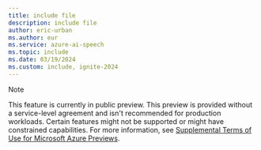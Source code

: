 ```yaml
---
title: include file
description: include file
author: eric-urban
ms.author: eur
ms.service: azure-ai-speech
ms.topic: include
ms.date: 03/19/2024
ms.custom: include, ignite-2024
---
```


> [!NOTE]
> This feature is currently in public preview. This preview is provided without a service-level agreement and isn't recommended for production workloads. Certain features might not be supported or might have constrained capabilities. For more information, see [Supplemental Terms of Use for Microsoft Azure Previews](https://azure.microsoft.com/support/legal/preview-supplemental-terms/).
